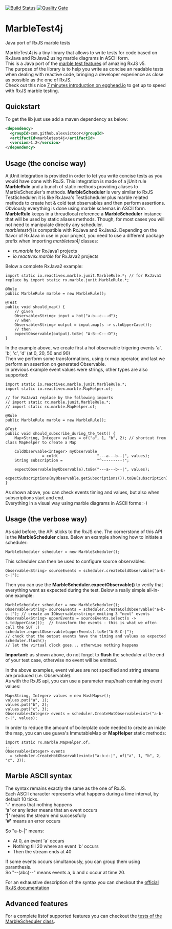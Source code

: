 [![Build Status](https://travis-ci.org/alexvictoor/MarbleTest4J.svg?branch=master)](https://travis-ci.org/alexvictoor/MarbleTest4J)
[![Quality Gate](https://sonarqube.com/api/badges/gate?key=com.github.alexvictoor%3Amarbletest4j)](https://sonarqube.com/dashboard/index/com.github.alexvictoor%3Amarbletest4j)
# MarbleTest4j
Java port of RxJS marble tests

MarbleTest4j is a tiny library that allows to write tests for code based on RxJava and RxJava2 using marble diagrams in ASCII form.  
This is a Java port of the [marble test features](https://github.com/ReactiveX/rxjs/blob/master/doc/writing-marble-tests.md) of amazing RxJS v5.  
The purpose of the library is to help you write as concise an readable tests when dealing with reactive code, 
bringing a developer experience as close as possible as the one of RxJS.  
Check out this nice [7 minutes introduction on egghead.io](https://egghead.io/lessons/rxjs-introduction-to-rxjs-marble-testing) to get up to speed with RxJS marble testing.  

## Quickstart

To get the lib just use add a maven dependency as below:
```xml
<dependency>
  <groupId>com.github.alexvictoor</groupId>
  <artifactId>marbletest4j</artifactId>
  <version>1.2</version>
</dependency>
```

## Usage (the concise way)
A jUnit integration is provided in order to let you write concise tests as you would have done with RxJS.
This integration is made of a jUnit rule **MarbleRule** and a bunch of static methods providing aliases to MarbleScheduler's methods. 
**MarbleScheduler** is very similar to RxJS TestScheduler: it is like RxJava's TestScheduler plus marble related methods to create hot & cold 
test observables and then perform assertions. Obviously everything is done using marble schemas in ASCII form.     
**MarbleRule** keeps in a threadlocal reference a **MarbleScheduler** instance that will be used by static aliases methods. 
Though, for most cases you will not need to manipulate directly any scheduler.  
*marbletest4j* is compatible with RxJava and RxJava2. Depending on the flavor of RxJava in use in your project, you need 
to use a different package prefix when importing *marbletest4j* classes:
 
- *rx.marble* for RxJava1 projects
- *io.reactivex.marble* for RxJava2 projects
  
Below a complete RxJava2 example:
```
import static io.reactivex.marble.junit.MarbleRule.*; // for RxJava1 replace by import static rx.marble.junit.MarbleRule.*;

@Rule
public MarbleRule marble = new MarbleRule();

@Test
public void should_map() {
    // given
    Observable<String> input = hot("a-b--c---d");
    // when
    Observable<String> output = input.map(s -> s.toUpperCase());
    // then
    expectObservable(output).toBe( "A-B--C---D");
}
```
In the example above, we create first a hot observable trigering events 'a', 'b', 'c', 'd' (at 0, 20, 50 and 90)  
Then we perform some transformations, using rx map operator, and last we perform an assertion on generated Observable.  
In previous example event values were strings, other types are also supported:
```
import static io.reactivex.marble.junit.MarbleRule.*;
import static io.reactivex.marble.MapHelper.of;

// for RxJava1 replace by the following imports
// import static rx.marble.junit.MarbleRule.*;
// import static rx.marble.MapHelper.of;

@Rule
public MarbleRule marble = new MarbleRule();

@Test
public void should_subscribe_during_the_test() {
    Map<String, Integer> values = of("a", 1, "b", 2); // shortcut from class MapHelper to create a Map
    
    ColdObservable<Integer> myObservable
                = cold(                 "---a---b--|", values);
    String subscription =               "^---------!";
    
    expectObservable(myObservable).toBe("---a---b--|", values);
    expectSubscriptions(myObservable.getSubscriptions()).toBe(subscription);
}
```
As shown above, you can check events timing and values, but also when subscriptions start and end.  
Everything in a visual way using marble diagrams in ASCII forms :-)

## Usage (the verbose way)

As said before, the API sticks to the RxJS one. The cornerstone of this API is the **MarbleScheduler** class. Below an example showing how to initiate a scheduler: 
```
MarbleScheduler scheduler = new MarbleScheduler();
``` 
This scheduler can then be used to configure source observables:
```
Observable<String> sourceEvents = scheduler.createColdObservable("a-b-c-|");
```
Then you can use the **MarbleScheduler.expectObservable()** to verify that everything went as expected during the test. 
Below a really simple all-in-one example: 
```
MarbleScheduler scheduler = new MarbleScheduler();
Observable<String> sourceEvents = scheduler.createColdObservable("a-b-c-|"); // create an IObservable<string> emiting 3 "next" events
Observable<String> upperEvents = sourceEvents.select(s -> s.toUpperCase());  // transform the events - this is what we often call the SUT ;)
scheduler.expectObservable(upperEvents).toBe("A-B-C-|");                     // check that the output events have the timing and values as expected
scheduler.flush();                                                           // let the virtual clock goes... otherwise nothing happens
```
**Important:** as shown above, do not forget to **flush** the scheduler at the end of your test case, otherwise no event will be emitted. 

In the above examples, event values are not specified and string streams are produced (i.e. Observable<String>).  
As with the RxJS api, you can use a parameter map/hash containing event values:
```
Map<String, Integer> values = new HashMap<>();
values.put("a", 1);
values.put("b", 2);
values.put("c", 3);
Observable<Integer> events = scheduler.CreateHotObservable<int>("a-b-c-|", values);
```
In order to reduce the amount of boilerplate code needed to create an iniate the map, you can use guava's ImmutableMap or **MapHelper** static methods:
```
import static rx.marble.MapHelper.of;
...
Observable<Integer> events 
  = scheduler.CreateHotObservable<int>("a-b-c-|", of("a", 1, "b", 2, "c", 3));
```


## Marble ASCII syntax

The syntax remains exactly the same as the one of RxJS.   
Each ASCII character represents what happens during a time interval, by default 10 ticks.  
**'-'** means that nothing happens  
**'a'** or any letter means that an event occurs  
**'|'** means the stream end successfully  
**'#'** means an error occurs

So "a-b-|" means:

- At 0, an event 'a' occurs
- Nothing till 20 where an event 'b' occurs
- Then the stream ends at 40

If some events occurs simultanously, you can group them using paranthesis.  
So "--(abc)--" means events a, b and c occur at time 20.  

For an exhaustive description of the syntax you can checkout 
the [official RxJS documentation](https://github.com/ReactiveX/rxjs/blob/master/doc/writing-marble-tests.md)

## Advanced features

For a complete listof supported features you can checkout 
the [tests of the MarbleScheduler class](https://github.com/alexvictoor/MarbleTest4J/blob/master/src/test/java/io/reactivex/marble/MarbleSchedulerTest.java).
